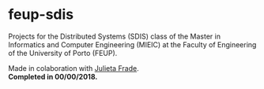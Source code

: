 # feup-sdis
Projects for the Distributed Systems (SDIS) class of the Master in Informatics and Computer Engineering (MIEIC) at the Faculty of Engineering of the University of Porto (FEUP). 

Made in colaboration with [Julieta Frade](https://github.com/julietafrade97).<br>
**Completed in 00/00/2018.**
